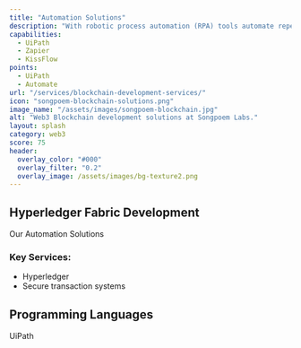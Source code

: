 ```yaml
---
title: "Automation Solutions"
description: "With robotic process automation (RPA) tools automate repeative tasks."
capabilities:
  - UiPath
  - Zapier
  - KissFlow
points:
  - UiPath
  - Automate
url: "/services/blockchain-development-services/"
icon: "songpoem-blockchain-solutions.png"
image_name: "/assets/images/songpoem-blockchain.jpg"
alt: "Web3 Blockchain development solutions at Songpoem Labs."
layout: splash
category: web3
score: 75
header:
  overlay_color: "#000"
  overlay_filter: "0.2"
  overlay_image: /assets/images/bg-texture2.png
---
```

## Hyperledger Fabric Development

Our Automation Solutions

### Key Services:
- Hyperledger
- Secure transaction systems

## Programming Languages
UiPath